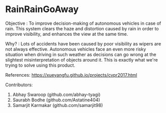 # RainRainGoAway


Objective : 
To improve decision-making of autonomous vehicles in case of rain. This system clears the haze and distortion caused by rain in order to improve visibility, and enhances the view at the same time.

Why? :
Lots of accidents have been caused by poor visibility as wipers are not always effective. Autonomous vehicles face an even more risky situation when driving in such weather as decisions can go wrong at the slightest misinterpretation of objects around it. This is exactly what we're trying to solve using this product.

References:
https://xueyangfu.github.io/projects/cvpr2017.html


Contributors:
1) Abhay Swaroop (github.com/abhay-tyagi)
2) Saurabh Bodhe (github.com/Astatine404)
3) Samarjit Karmakar (github.com/samarjit98)
